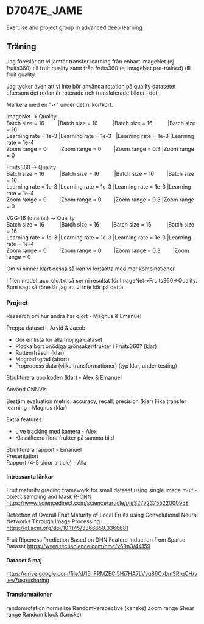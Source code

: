 # D7047E_JAME
Exercise and project group in advanced deep learning

## Träning
Jag föreslår att vi jämför transfer learning från enbart ImageNet (ej fruits360) till fruit quality samt från fruits360 (ej ImageNet pre-trained) till fruit quality.

Jag tycker även att vi inte bör använda rotation på quality datasetet eftersom det redan är roterade och translaterade bilder i det.

Markera med en "✓" under det ni kör/kört.

ImageNet -> Quality  
Batch size = 16 &emsp; &emsp;|Batch size = 16 &emsp; &emsp; |Batch size = 16  &emsp; &emsp; |Batch size = 16  
Learning rate = 1e-3  |Learning rate = 1e-3 &nbsp; |Learning rate = 1e-3  |Learning rate = 1e-4  
Zoom range = 0   &emsp;  &ensp;   |Zoom range = 0    &emsp;  &ensp; |Zoom range = 0.3  |Zoom range = 0    &emsp;  &ensp; 

  
Fruits360 -> Quality  
Batch size = 16   &emsp; &emsp;    |Batch size = 16    &emsp; &emsp;  |Batch size = 16    &emsp; &ensp;   |Batch size = 16  
Learning rate = 1e-3   |Learning rate = 1e-3 |Learning rate = 1e-3  |Learning rate = 1e-4  
Zoom range = 0     &emsp; &ensp;   |Zoom range = 0   &emsp; &ensp;    |Zoom range = 0.3  |Zoom range = 0    &emsp; &ensp;   
  
  
VGG-16 (otränat) -> Quality  
Batch size = 16   &emsp; &emsp;    |Batch size = 16    &emsp; &ensp;   |Batch size = 16   &emsp; &emsp;  |Batch size = 16  
Learning rate = 1e-3  |Learning rate = 1e-3 |Learning rate = 1e-3  |Learning rate = 1e-4  
Zoom range = 0     &emsp; &ensp;   |Zoom range = 0   &emsp; &ensp;    |Zoom range = 0.3  &emsp; &ensp;  |Zoom range = 0  


Om vi hinner klart dessa så kan vi fortsätta med mer kombinationer.

I filen model_acc_old.txt så ser ni resultat för ImageNet->Fruits360->Quality. Som sagt så föreslår jag att vi inte kör på detta.




### Project
Research om hur andra har gjort - Magnus & Emanuel

Preppa dataset - Arvid & Jacob
- Gör en lista för alla möjliga dataset
- Plocka bort onödiga grönsaker/frukter i Fruits360? (klar)
- Rutten/fräsch (klar)
- Mognadsgrad (abort)
- Proprocess data (vilka transformationer) (typ klar, under testing)

Strukturera upp koden (klar) - Alex & Emanuel

Använd CNNVis

Bestäm evaluation metric: accuracy, recall, precision (klar) 
Fixa transfer learning - Magnus (klar)

Extra features
- Live tracking med kamera - Alex  
- Klassificera flera frukter på samma bild


Strukturera rapport - Emanuel  
Presentation  
Rapport (4-5 sidor article) - Alla


#### Intressanta länkar
Fruit maturity grading framework for small dataset using single image multi-object sampling and Mask R-CNN
https://www.sciencedirect.com/science/article/pii/S2772375522000958

Detection of Overall Fruit Maturity of Local Fruits using Convolutional Neural Networks Through Image Processing
https://dl.acm.org/doi/10.1145/3366650.3366681

Fruit Ripeness Prediction Based on DNN Feature Induction from Sparse Dataset
https://www.techscience.com/cmc/v69n3/44159

#### Dataset 5 maj
https://drive.google.com/file/d/15hFRMZECi5Hi7HA7LVvq86CxbmSRrqCH/view?usp=sharing

#### Transformationer
randomrotation
normalize
RandomPerspective (kanske)
Zoom range
Shear range
Random block (kanske)
